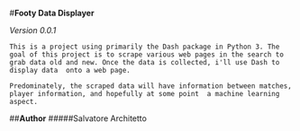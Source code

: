 #**Footy Data Displayer**

_Version 0.0.1_

`This is a project using primarily the Dash package
in Python 3. The goal of this project is to scrape
various web pages in the search to grab data old and
new. Once the data is collected, i'll use Dash to display data 
onto a web page.`

`Predominately, the scraped data will have information between
matches, player information, and hopefully at some point 
a machine learning aspect.`

##**Author**
#####Salvatore Architetto
